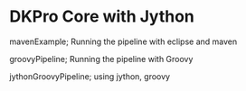 DKPro Core with Jython
=============

mavenExample;
Running the pipeline with eclipse and maven

groovyPipeline;
Running the pipeline with Groovy

jythonGroovyPipeline;
using jython, groovy


